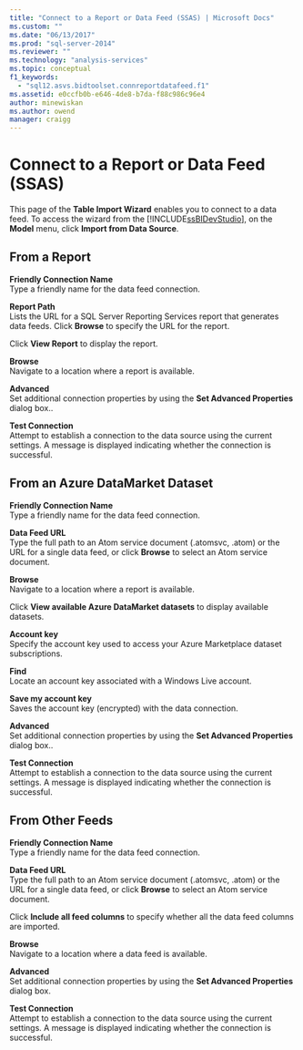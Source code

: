 ```yaml
---
title: "Connect to a Report or Data Feed (SSAS) | Microsoft Docs"
ms.custom: ""
ms.date: "06/13/2017"
ms.prod: "sql-server-2014"
ms.reviewer: ""
ms.technology: "analysis-services"
ms.topic: conceptual
f1_keywords: 
  - "sql12.asvs.bidtoolset.connreportdatafeed.f1"
ms.assetid: e0ccfb0b-e646-4de8-b7da-f88c986c96e4
author: minewiskan
ms.author: owend
manager: craigg
---
```

# Connect to a Report or Data Feed (SSAS)
  This page of the **Table Import Wizard** enables you to connect to a data feed. To access the wizard from the [!INCLUDE[ssBIDevStudio](../includes/ssbidevstudio-md.md)], on the **Model** menu, click **Import from Data Source**.  
  
## From a Report  
 **Friendly Connection Name**  
 Type a friendly name for the data feed connection.  
  
 **Report Path**  
 Lists the URL for a SQL Server Reporting Services report that generates data feeds. Click **Browse** to specify the URL for the report.  
  
 Click **View Report** to display the report.  
  
 **Browse**  
 Navigate to a location where a report is available.  
  
 **Advanced**  
 Set additional connection properties by using the **Set Advanced Properties** dialog box..  
  
 **Test Connection**  
 Attempt to establish a connection to the data source using the current settings. A message is displayed indicating whether the connection is successful.  
  
## From an Azure DataMarket Dataset  
 **Friendly Connection Name**  
 Type a friendly name for the data feed connection.  
  
 **Data Feed URL**  
 Type the full path to an Atom service document (.atomsvc, .atom) or the URL for a single data feed, or click **Browse** to select an Atom service document.  
  
 **Browse**  
 Navigate to a location where a report is available.  
  
 Click **View available Azure DataMarket datasets** to display available datasets.  
  
 **Account key**  
 Specify the account key used to access your Azure Marketplace dataset subscriptions.  
  
 **Find**  
 Locate an account key associated with a Windows Live account.  
  
 **Save my account key**  
 Saves the account key (encrypted) with the data connection.  
  
 **Advanced**  
 Set additional connection properties by using the **Set Advanced Properties** dialog box..  
  
 **Test Connection**  
 Attempt to establish a connection to the data source using the current settings. A message is displayed indicating whether the connection is successful.  
  
## From Other Feeds  
 **Friendly Connection Name**  
 Type a friendly name for the data feed connection.  
  
 **Data Feed URL**  
 Type the full path to an Atom service document (.atomsvc, .atom) or the URL for a single data feed, or click **Browse** to select an Atom service document.  
  
 Click **Include all feed columns** to specify whether all the data feed columns are imported.  
  
 **Browse**  
 Navigate to a location where a data feed is available.  
  
 **Advanced**  
 Set additional connection properties by using the **Set Advanced Properties** dialog box.  
  
 **Test Connection**  
 Attempt to establish a connection to the data source using the current settings. A message is displayed indicating whether the connection is successful.  
  
  
